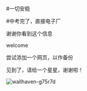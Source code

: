 #一切安稳

#中考完了，直接电子厂

谢谢你看到这个信息

welcome

尝试添加一个网页，以作备份

见到了，请给一个星星，谢谢啦！

![wallhaven-g75r7d](https://github.com/zheermao114514/114514/assets/98291124/35dce041-63e1-4ccb-b79f-d21a8ee7b720)
